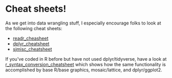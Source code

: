 # Cheat sheets!

As we get into data wrangling stuff, I especially encourage folks to look at the following cheat sheets:

- [readr_cheasheet](https://github.com/psych750/resources/blob/main/cheat_sheets/readr_cheatsheet.pdf)
- [dplyr_cheatsheet](https://github.com/psych750/resources/blob/main/cheat_sheets/dplyr_cheatsheet.pdf)
- [sjmisc_cheatsheet](https://github.com/psych750/resources/blob/main/cheat_sheets/sjmisc_cheatsheet.pdf)

If you've coded in R before but have not used dplyr/tidyverse, have a look at [r_syntax_conversion_cheatsheet](https://github.com/psych750/resources/blob/main/cheat_sheets/r_syntax_conversion_cheatsheet.pdf) which shows how the same functionality is accomplished by base R/base graphics, mosaic/lattice, and dplyr/ggplot2.